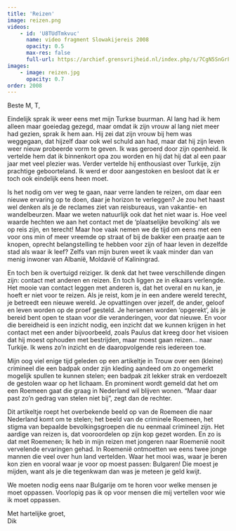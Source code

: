 ```yaml
---
title: 'Reizen'
image: reizen.png
videos:
    - id: 'U8TUdTmkvuc'
      name: video fragment Slowakijereis 2008
      opacity: 0.5
      max-res: false
      full-url: https://archief.grensvrijheid.nl/index.php/s/7CgN5SnGrFQaxak
images:
    - image: reizen.jpg
      opacity: 0.7
order: 2008
---
```



Beste  M, T,

Eindelijk sprak ik weer eens met mijn Turkse buurman. Al lang had ik hem alleen maar goeiedag gezegd, maar omdat ik zijn vrouw al lang niet meer had gezien, sprak ik hem aan. Hij zei dat zijn vrouw bij hem was weggegaan, dat hijzelf daar ook wel schuld aan had, maar dat hij zijn leven weer nieuw probeerde vorm te geven. Ik was geroerd door zijn openheid. Ik vertelde hem dat ik binnenkort opa zou worden en hij dat hij dat al een paar jaar met veel plezier was. Verder vertelde hij enthousiast over Turkije, zijn prachtige geboorteland. Ik werd er door aangestoken en besloot dat ik er toch ook eindelijk eens heen moet.

Is het nodig om ver weg te gaan, naar verre landen te reizen, om daar een nieuwe ervaring op te doen, daar je horizon te verleggen? Je zou het haast wel denken als je de reclames ziet van reisbureaus, van vakantie- en wandelbeurzen. Maar we weten natuurlijk ook dat het niet waar is. Hoe veel waarde hechten we aan het contact met de ‘plaatselijke bevolking’ als we op reis zijn, en terecht! Maar hoe vaak nemen we de tijd om eens met een voor ons min of meer vreemde op straat of bij de bakker een praatje aan te knopen, oprecht belangstelling te hebben voor zijn of haar leven in dezelfde stad als waar ik leef? Zelfs van mijn buren weet ik vaak minder dan van menig inwoner van Albanië, Moldavië of Kaliningrad.

En toch ben ik overtuigd reiziger. Ik denk dat het twee verschillende dingen zijn: contact met anderen en reizen. En toch liggen ze in elkaars verlengde. Het mooie van contact leggen met anderen is, dat het overal en nu kan, je hoeft er niet voor te reizen. Als je reist, kom je in een andere wereld terecht, je betreedt een nieuwe wereld. Je opvattingen over jezelf, de ander, geloof en leven worden op de proef gesteld. Je hersenen worden ‘opgerekt’, àls je bereid bent open te staan voor die veranderingen, voor dat nieuwe. En voor die bereidheid is een inzicht nodig, een inzicht dat we kunnen krijgen in het contact met een ander bijvoorbeeld, zoals Paulus dat kreeg door het visioen dat hij moest ophouden met bestrijden, maar moest gaan reizen… naar Turkije. Ik wens zo’n inzicht en de daaropvolgende reis iedereen toe.

Mijn oog viel enige tijd geleden op een artikeltje in Trouw over een (kleine) crimineel die een badpak onder zijn kleding aandeed om zo ongemerkt mogelijk spullen te kunnen stelen; een badpak zit lekker strak en verdoezelt de gestolen waar op het lichaam. En prominent wordt gemeld dat het om een Roemeen gaat die graag in Nederland wil blijven wonen. “Maar daar past zo’n gedrag van stelen niet bij”, zegt dan de rechter. 

Dit artikeltje roept het overbekende beeld op van de Roemeen die naar Nederland komt om te stelen; het beeld van de criminele Roemeen, het stigma van bepaalde bevolkingsgroepen die nu eenmaal crimineel zijn. Het aardige van reizen is, dat vooroordelen op zijn kop gezet worden. En zo is dat met Roemenen; Ik heb in mijn reizen met jongeren naar Roemenië nooit vervelende ervaringen gehad. 
In Roemenië ontmoetten we eens twee jonge mannen die veel over hun land vertelden. Waar het mooi was, waar je beren kon zien en vooral waar je voor op moest passen: Bulgaren! Die moest je mijden, want als je die tegenkwam dan was je meteen je geld kwijt.

We moeten nodig eens naar Bulgarije om te horen voor welke mensen je moet oppassen.
Voorlopig pas ik op voor mensen die mij vertellen voor wie ik moet oppassen.

Met hartelijke groet,<br/>
Dik 

